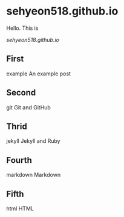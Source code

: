 # sehyeon518.github.io
Hello. This is

*sehyeon518.github.io*

## First
example
An example post

## Second
git
Git and GitHub

## Thrid
jekyll
Jekyll and Ruby

## Fourth
markdown
Markdown

## Fifth
html
HTML
